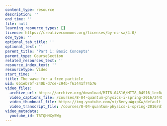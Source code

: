 ```yaml
---
content_type: resource
description: ''
end_time: ''
file: null
learning_resource_types: []
license: https://creativecommons.org/licenses/by-nc-sa/4.0/
ocw_type: ''
optional_tab_title: ''
optional_text: ''
parent_title: 'Part 1: Basic Concepts'
parent_type: CourseSection
related_resources_text: ''
resource_index_text: ''
resourcetype: Video
start_time: ''
title: The wave for a free particle
uid: 6b1eb76f-240b-d7ce-c94b-f63441f74b76
video_files:
  archive_url: https://archive.org/download/MIT8.04S16/MIT8_04S16_lec04_s6_300k.mp4
  video_captions_file: /courses/8-04-quantum-physics-i-spring-2016/2445ed210972584fa131f965834ec4eb_T6TQHNXy5Wg.vtt
  video_thumbnail_file: https://img.youtube.com/vi/6ecyuWgxpXw/default.jpg
  video_transcript_file: /courses/8-04-quantum-physics-i-spring-2016/d70c9766ea9a6fec19b0e68a6738b744_T6TQHNXy5Wg.pdf
video_metadata:
  youtube_id: T6TQHNXy5Wg
---
```

